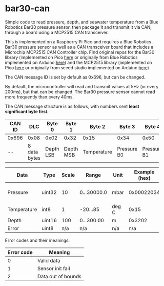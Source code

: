 # bar30-can
Simple code to read pressure, depth, and seawater temperature from a Blue Robotics Bar30 pressure sensor, then package it and transmit it via CAN, through a board using a MCP2515 CAN transceiver.

This is implemented on a Raspberry Pi Pico and requires a Blue Robotics Bar30 pressure sensor as well as a CAN transceiver board that includes a Microchip MCP2515 CAN Controller chip. Find original repos for the Bar30 library (implemented on Pico [here](https://github.com/rwkarren/pico-ms5837) or originally from Blue Robotics implemented on Arduino [here](https://github.com/bluerobotics/BlueRobotics_MS5837_Library)) and the MCP2515 library (implemented on Pico [here](https://github.com/rwkarren/pico-mcp2515) or originally from seeed studio implemented on Arduino [here](https://github.com/autowp/arduino-mcp2515))

The CAN message ID is set by default as 0x696, but can be changed.

By default, the microcontroller will read and transmit values at 5Hz (or every 200ms), but that can be changed. The Bar30 pressure sensor cannot read more frequently than every 40ms.

The CAN message structure is as follows, with numbers sent **least significant byte first**.

| CAN ID      | DLC         | Byte 0      | Byte 1      | Byte 2      | Byte 3      | Byte 4      | Byte 5      | Byte 6      | Byte 7      |
| ----------- | ----------- | ----------- | ----------- | ----------- | ----------- | ----------- | ----------- | ----------- | ----------- |
| 0x696       | 0x08        | 0x02        | 0x32        | 0x15        | 0x34        | 0x50        | 0x02        | 0x00        | 0x00        |
| --          | 8 data bytes| Depth LSB   | Depth MSB   | Temperature | Pressure B0 | Pressure B1 | Pressure B2 | Pressure B3 | Error       |

| Data        | Type        | Scale       | Range       | Unit        | Example (hex) | Example (dec) | Example (scaled)        |
| ----------- | ----------- | ----------- | ----------- | ----------- | ------------- | ------------- | ----------------------- |
| Pressure    | uint32      | 10          | 0...30000.0 | mbar        | 0x00022034    | 139316        | 13931.6 mbar (absolute) |
| Temperature |  int8       | 1           | -20...85    | deg C       | 0x15          | 21            | 21 deg C                |
| Depth       | uint16      | 100         | 0...300.00  | m           | 0x3202        | 12802         | 128.02 m                |
| Error       | uint8       | n/a         | n/a         | n/a         | n/a           | n/a           | Valid Data              |

Error codes and their meanings:

| Error code  | Meaning     |
| ----------- | ----------- |
| 0           | Valid data  |
| 1           | Sensor init fail  |
| 2           | Data out of bounds  |
